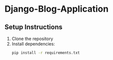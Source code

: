 # Django-Blog-Application
## Setup Instructions

1. Clone the repository
2. Install dependencies:
   ```bash
   pip install -r requirements.txt
